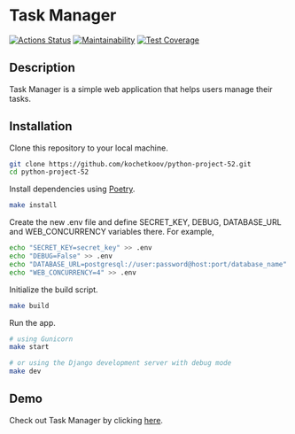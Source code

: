 # Task Manager
[![Actions Status](https://github.com/kochetkoov/python-project-52/actions/workflows/hexlet-check.yml/badge.svg)](https://github.com/kochetkoov/python-project-52/actions)
[![Maintainability](https://api.codeclimate.com/v1/badges/d1258a96be3ef5b67aee/maintainability)](https://codeclimate.com/github/vitallcore/python-project-52/maintainability)
[![Test Coverage](https://api.codeclimate.com/v1/badges/d1258a96be3ef5b67aee/test_coverage)](https://codeclimate.com/github/vitallcore/python-project-52/test_coverage)

## Description
Task Manager is a simple web application that helps users manage their tasks.

## Installation
Clone this repository to your local machine.
```bash
git clone https://github.com/kochetkoov/python-project-52.git
cd python-project-52
```
Install dependencies using [Poetry](https://python-poetry.org/docs/).
```bash
make install
```
Create the new .env file and define SECRET_KEY, DEBUG, DATABASE_URL and WEB_CONCURRENCY variables there. For example,
```bash
echo "SECRET_KEY=secret_key" >> .env
echo "DEBUG=False" >> .env
echo "DATABASE_URL=postgresql://user:password@host:port/database_name" >> .env
echo "WEB_CONCURRENCY=4" >> .env
```
Initialize the build script.
```bash
make build
```
Run the app.
```bash
# using Gunicorn
make start

# or using the Django development server with debug mode
make dev
```

## Demo
Check out Task Manager by clicking [here](hts://python-project-52-c8dp.onrender.com).
